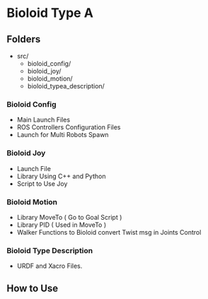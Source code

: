# Bioloid Type A

## Folders
- src/
  - bioloid_config/
  - bioloid_joy/
  - bioloid_motion/
  - bioloid_typea_description/
  
 ### Bioloid Config
  - Main Launch Files
  - ROS Controllers Configuration Files
  - Launch for Multi Robots Spawn
  
 ### Bioloid Joy
  - Launch File
  - Library Using C++ and Python
  - Script to Use Joy
  
 ### Bioloid Motion
  - Library MoveTo ( Go to Goal Script )
  - Library PID ( Used in MoveTo )
  - Walker Functions to Bioloid convert Twist msg in Joints Control
  
 ### Bioloid Type Description
  - URDF and Xacro Files.
  
  
## How to Use
